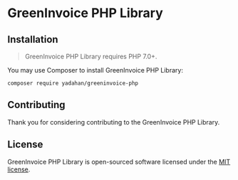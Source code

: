 # GreenInvoice PHP Library

## Installation

> GreenInvoice PHP Library requires PHP 7.0+.

You may use Composer to install GreenInvoice PHP Library:

    composer require yadahan/greeninvoice-php

## Contributing

Thank you for considering contributing to the GreenInvoice PHP Library.

## License

GreenInvoice PHP Library is open-sourced software licensed under the [MIT license](http://opensource.org/licenses/MIT).
